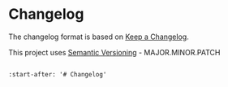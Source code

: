 # Changelog

The changelog format is based on [Keep a Changelog](https://keepachangelog.com/en/1.0.0/).

This project uses [Semantic Versioning](https://semver.org/) - MAJOR.MINOR.PATCH

```{towncrier-draft-entries}
```

```{include} ../CHANGELOG.md
:start-after: '# Changelog'
```
